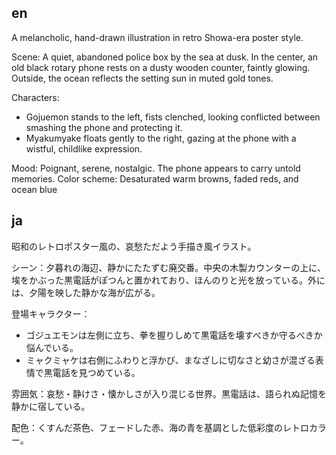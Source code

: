 ## en

A melancholic, hand-drawn illustration in retro Showa-era poster style.

Scene: A quiet, abandoned police box by the sea at dusk. In the center, an old black rotary phone rests on a dusty wooden counter, faintly glowing. Outside, the ocean reflects the setting sun in muted gold tones.

Characters:

- Gojuemon stands to the left, fists clenched, looking conflicted between smashing the phone and protecting it.
- Myakumyake floats gently to the right, gazing at the phone with a wistful, childlike expression.

Mood: Poignant, serene, nostalgic. The phone appears to carry untold memories.
Color scheme: Desaturated warm browns, faded reds, and ocean blue

## ja

昭和のレトロポスター風の、哀愁ただよう手描き風イラスト。

シーン：夕暮れの海辺、静かにたたずむ廃交番。中央の木製カウンターの上に、埃をかぶった黒電話がぽつんと置かれており、ほんのりと光を放っている。外には、夕陽を映した静かな海が広がる。

登場キャラクター：

- ゴジュエモンは左側に立ち、拳を握りしめて黒電話を壊すべきか守るべきか悩んでいる。
- ミャクミャケは右側にふわりと浮かび、まなざしに切なさと幼さが混ざる表情で黒電話を見つめている。

雰囲気：哀愁・静けさ・懐かしさが入り混じる世界。黒電話は、語られぬ記憶を静かに宿している。

配色：くすんだ茶色、フェードした赤、海の青を基調とした低彩度のレトロカラー。
